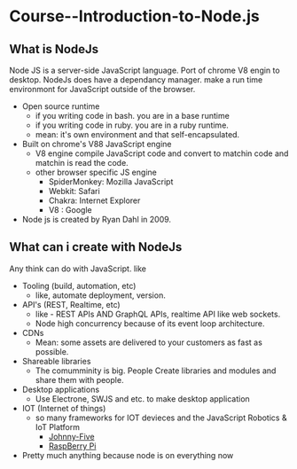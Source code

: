 # Course--Introduction-to-Node.js
## What is NodeJs
Node JS is a server-side JavaScript language. Port of chrome V8 engin to desktop. NodeJs does have a dependancy manager. make a run time environmont for JavaScript outside of the browser.
- Open source runtime
	- if you writing code in bash. you are in a base runtime
	- if you writing code in ruby. you are in a ruby runtime.
	- mean: it's own environment and that self-encapsulated.
- Built on chrome's V88 JavaScript engine
	- V8 engine compile JavaScript code and convert to matchin code and matchin is read the code.
	- other browser specific JS engine
		- SpiderMonkey: Mozilla JavaScript
		- Webkit: Safari
		- Chakra: Internet Explorer
		- V8 : Google
- Node js is created by Ryan Dahl in 2009.

## What can i create with NodeJs
Any think can do with JavaScript. like 
- Tooling (build, automation, etc)
	- like, automate deployment, version.
- API's (REST, Realtime, etc)
	- like - REST APIs AND GraphQL APIs, realtime API like web sockets.
	- Node high concurrency because of its event loop architecture.
- CDNs
	- Mean: some assets are delivered to your customers as fast as possible.
- Shareable libraries
	- The comumminity is big. People Create libraries and modules and share them with people.
- Desktop applications
	- Use Electrone, SWJS and etc. to make desktop application
- IOT (Internet of things)
	- so many frameworks for IOT devieces and the JavaScript Robotics & IoT Platform
		- [Johnny-Five](http://johnny-five.io/)
		- [RaspBerry Pi](https://www.raspberrypi.org/)
- Pretty much anything because node is on everything now


